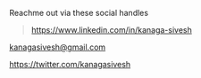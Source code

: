 Reachme out via these social handles

  > https://www.linkedin.com/in/kanaga-sivesh
  
  kanagasivesh@gmail.com
  
  https://twitter.com/kanagasivesh

<!---
kanagasivesh/kanagasivesh is a ✨ special ✨ repository because its `README.md` (this file) appears on your GitHub profile.
You can click the Preview link to take a look at your changes.
--->
